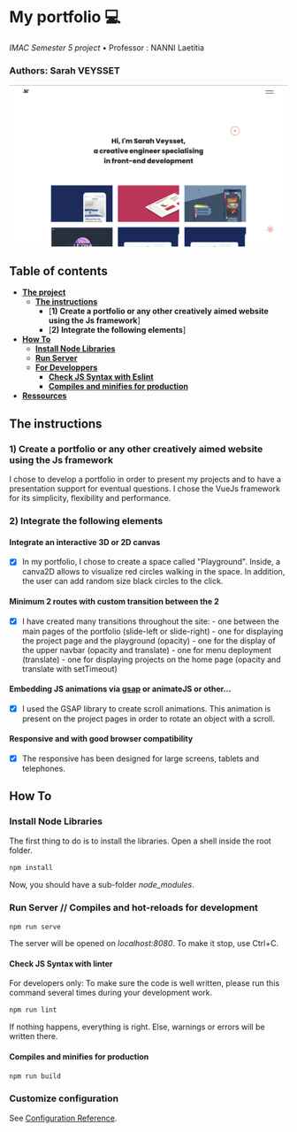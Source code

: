 # My portfolio 💻

*IMAC Semester 5 project* • Professor : NANNI Laetitia

### Authors: Sarah VEYSSET

![portfolio-home-screen](src/assets/portfolio-home-screen.png)

## Table of contents

* [**The project**](#the-project)
    + [**The instructions**](#the-instructions)
         - [**1) Create a portfolio or any other creatively aimed website using the Js framework**]
         - [**2) Integrate the following elements**]
* [**How To**](#how-to)
    + [**Install Node Libraries**](#install-node-libraries)
    + [**Run Server**](#run-server)
    + [**For Developpers**](#for-developpers)
        - [**Check JS Syntax with Eslint**](#check-js-syntax-with-eslint)
        - [**Compiles and minifies for production**](#compiles-and-minifies-for-production)
* [**Ressources**](#ressources)

## The instructions

### 1) Create a portfolio or any other creatively aimed website using the Js framework

I chose to develop a portfolio in order to present my projects and to have a presentation support for eventual questions. I chose the VueJs framework for its simplicity, flexibility and performance.

### 2) Integrate the following elements

#### Integrate an interactive 3D or 2D canvas

- [x] In my portfolio, I chose to create a space called "Playground". Inside, a canva2D allows to visualize red circles walking in the space. In addition, the user can add random size black circles to the click.

#### Minimum 2 routes with custom transition between the 2

- [x] I have created many transitions throughout the site: 
        - one between the main pages of the portfolio (slide-left or slide-right)
        - one for displaying the project page and the playground (opacity)
        - one for the display of the upper navbar (opacity and translate)
        - one for menu deployment (translate)
        - one for displaying projects on the home page (opacity and translate with setTimeout)

#### Embedding JS animations via [gsap](https://greensock.com/gsap/) or animateJS or other...

- [x] I used the GSAP library to create scroll animations. This animation is present on the project pages in order to rotate an object with a scroll.

#### Responsive and with good browser compatibility

- [x] The responsive has been designed for large screens, tablets and telephones. 

## How To

### Install Node Libraries

The first thing to do is to install the libraries.
Open a shell inside the root folder.

```bash
npm install
```

Now, you should have a sub-folder *node_modules*.

### Run Server // Compiles and hot-reloads for development

```
npm run serve
```

The server will be opened on *localhost:8080*.
To make it stop, use Ctrl+C.


#### Check JS Syntax with linter

For developers only: To make sure the code is well written, please run this command several times during your development work.

```bash
npm run lint
```

If nothing happens, everything is right. Else, warnings or errors will be written there.

#### Compiles and minifies for production
```
npm run build
```

### Customize configuration
See [Configuration Reference](https://cli.vuejs.org/config/).
